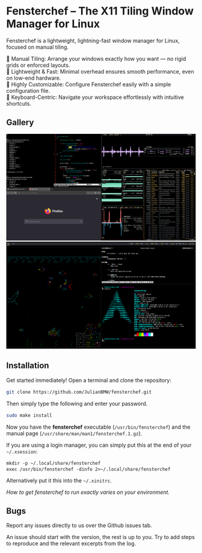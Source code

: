 # Fensterchef – The X11 Tiling Window Manager for Linux

Fensterchef is a lightweight, lightning-fast window manager for Linux, focused on manual tiling.

🔹 Manual Tiling: Arrange your windows exactly how you want — no rigid grids or enforced layouts. </br>
🔹 Lightweight & Fast: Minimal overhead ensures smooth performance, even on low-end hardware. </br>
🔹 Highly Customizable: Configure Fensterchef easily with a simple configuration file. </br>
🔹 Keyboard-Centric: Navigate your workspace effortlessly with intuitive shortcuts. </br>

## Gallery

![fensterchef](./images/fensterchef.png)
![fensterchef](./images/fensterchef2.png)

## Installation

Get started immediately! Open a terminal and clone the repository:
```sh
git clone https://github.com/JulianBMW/fensterchef.git
```
Then simply type the following and enter your password.
```sh
sudo make install
```

Now you have the **fensterchef** executable (`/usr/bin/fensterchef`)
and the manual page (`/usr/share/man/man1/fensterchef.1.gz`).

If you are using a login manager, you can simply put this at the end of your `~/.xsession`:
```
mkdir -p ~/.local/share/fensterchef
exec /usr/bin/fensterchef -dinfo 2>~/.local/share/fensterchef
```
Alternatively put it this into the `~/.xinitrc`.

*How to get fensterchef to run exactly varies on your environment.*

## Bugs

Report any issues directly to us over the Github issues tab.

An issue should start with the version, the rest is up to you. Try to add steps
to reproduce and the relevant excerpts from the log.
